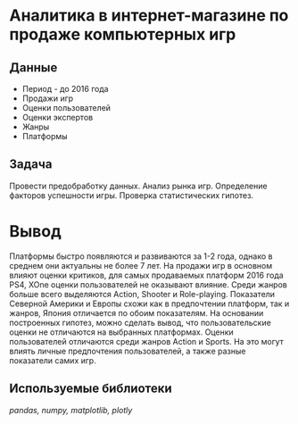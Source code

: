 # Аналитика в интернет-магазине по продаже компьютерных игр


## Данные

* Период - до 2016 года
* Продажи игр
* Оценки пользователей
* Оценки экспертов
* Жанры 
* Платформы

## Задача

Провести предобработку данных. Анализ рынка игр. Определение факторов успешности игры. Проверка статистических гипотез.

# Вывод

Платформы быстро появляются и развиваются за 1-2 года, однако в среднем они актуальны не более 7 лет. На продажи игр в основном влияют оценки критиков, для самых продаваемых платформ 2016 года PS4, XOne оценки пользователей не оказывают влияние. Среди жанров больше всего выделяются Action, Shooter и Role-playing. Показатели Северной Америки и Европы схожи как в предпочтении платформ, так и жанров, Япония отличается по обоим показателям. 
На основании построенных гипотез, можно сделать вывод, что пользовательские оценки не отличаются на выбранных платформах. Оценки пользователей отличаются среди жанров Action и Sports. На это могут влиять личные предпочтения пользователей, а также разные показатели самих игр.


## Используемые библиотеки
*pandas, numpy, matplotlib, plotly*
